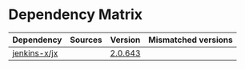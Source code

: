 # Dependency Matrix

Dependency | Sources | Version | Mismatched versions
---------- | ------- | ------- | -------------------
[jenkins-x/jx](https://github.com/jenkins-x/jx.git) |  | [2.0.643](https://github.com/jenkins-x/jx/releases/tag/v2.0.643) | 
